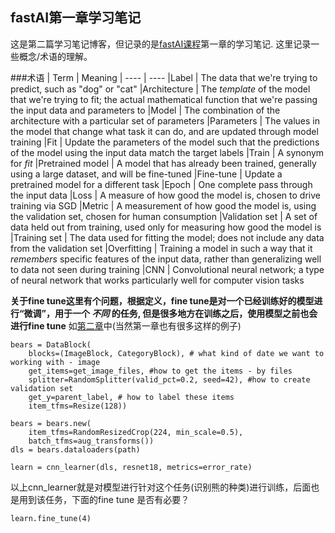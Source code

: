 ## fastAI第一章学习笔记

这是第二篇学习笔记博客，但记录的是[fastAI课程](https://course.fast.ai/)第一章的学习笔记.
这里记录一些概念/术语的理解。

###术语
| Term | Meaning
| ---- | ---- 
|Label | The data that we're trying to predict, such as "dog" or "cat"
|Architecture | The _template_ of the model that we're trying to fit; the actual mathematical function that we're passing the input data and parameters to
|Model | The combination of the architecture with a particular set of parameters
|Parameters | The values in the model that change what task it can do, and are updated through model training
|Fit | Update the parameters of the model such that the predictions of the model using the input data match the target labels
|Train | A synonym for _fit_
|Pretrained model | A model that has already been trained, generally using a large dataset, and will be fine-tuned
|Fine-tune | Update a pretrained model for a different task
|Epoch | One complete pass through the input data
|Loss | A measure of how good the model is, chosen to drive training via SGD
|Metric | A measurement of how good the model is, using the validation set, chosen for human consumption
|Validation set | A set of data held out from training, used only for measuring how good the model is
|Training set | The data used for fitting the model; does not include any data from the validation set
|Overfitting | Training a model in such a way that it _remembers_ specific features of the input data, rather than generalizing well to data not seen during training
|CNN | Convolutional neural network; a type of neural network that works particularly well for computer vision tasks

**关于fine tune这里有个问题，根据定义，fine tune是对一个已经训练好的模型进行“微调”，用于一个 _不同_ 的任务, 但是很多地方在训练之后，使用模型之前也会进行fine tune**
 如[第二章](https://colab.research.google.com/github/fastai/fastbook/blob/master/02_production.ipynb)中(当然第一章也有很多这样的例子)
 
```
bears = DataBlock(
    blocks=(ImageBlock, CategoryBlock), # what kind of date we want to working with - image
    get_items=get_image_files, #how to get the items - by files
    splitter=RandomSplitter(valid_pct=0.2, seed=42), #how to create validation set
    get_y=parent_label, # how to label these items
    item_tfms=Resize(128))
 
bears = bears.new(
    item_tfms=RandomResizedCrop(224, min_scale=0.5),
    batch_tfms=aug_transforms())
dls = bears.dataloaders(path)

learn = cnn_learner(dls, resnet18, metrics=error_rate) 

```
以上cnn_learner就是对模型进行针对这个任务(识别熊的种类)进行训练，后面也是用到该任务，下面的fine tune 是否有必要？
```
learn.fine_tune(4)
```
